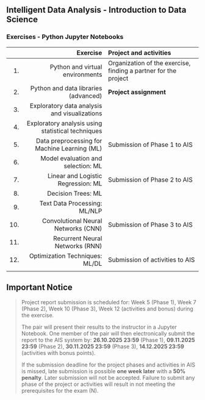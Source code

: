 ## Intelligent Data Analysis - Introduction to Data Science 
### Exercises - Python Jupyter Notebooks

|     | Exercise                                            | Project and activities                                 |
| ---:| --------------------------------------------------: | :----------------------------------------------------- |
| 1.  | Python and virtual environments                     | Organization of the exercise, finding a partner for the project |
| 2.  | Python and data libraries (advanced)                | **Project assignment**                                 |
| 3.  | Exploratory data analysis and visualizations        |                                                        |
| 4.  | Exploratory analysis using statistical techniques   |                                                        |
| 5.  | Data preprocessing for Machine Learning (ML)        | Submission of Phase 1 to AIS                           |
| 6.  | Model evaluation and selection: ML                  |                                                        |
| 7.  | Linear and Logistic Regression: ML                  | Submission of Phase 2 to AIS                           |
| 8.  | Decision Trees: ML                                  |                                                        |
| 9.  | Text Data Processing: ML/NLP                        |                                                        |
| 10. | Convolutional Neural Networks (CNN)                 | Submission of Phase 3 to AIS                           |
| 11. | Recurrent Neural Networks (RNN)                     |                                                        |
| 12. | Optimization Techniques: ML/DL                      | Submission of activities to AIS                        |
|     |                                                     |                                                        |

## Important Notice

> Project report submission is scheduled for:
> Week 5 (Phase 1),
> Week 7 (Phase 2),
> Week 10 (Phase 3),
> Week 12 (activities and bonus) during the exercise.
>
> The pair will present their results to the instructor in a Jupyter Notebook. One member of the pair will then electronically submit the report to the AIS system by:
> **26.10.2025 23:59** (Phase 1),
> **09.11.2025 23:59** (Phase 2),
> **30.11.2025 23:59** (Phase 3),
> **14.12.2025 23:59** (activities with bonus points).
>
> If the submission deadline for the project phases and activities in AIS is missed, late submission is possible **one week later**
> with a **50% penalty**.
> Later submission will not be accepted. Failure to submit any phase of the project or activities will result in not meeting the prerequisites for the exam (N).
